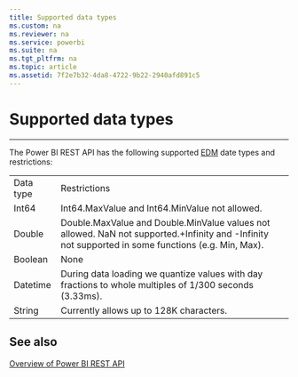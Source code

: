 ```yaml
---
title: Supported data types
ms.custom: na
ms.reviewer: na
ms.service: powerbi
ms.suite: na
ms.tgt_pltfrm: na
ms.topic: article
ms.assetid: 7f2e7b32-4da8-4722-9b22-2940afd891c5
---
```

# Supported data types
---
The Power BI REST API has the following supported [EDM](http://msdn.microsoft.com/library/vstudio/ee382832.aspx) date types and restrictions:
<table><tr><td>Data type</td><td>Restrictions</td></tr><tr><td>Int64</td><td>Int64.MaxValue and Int64.MinValue not allowed.</td></tr><tr><td>Double</td><td>Double.MaxValue and Double.MinValue values not allowed. NaN not supported.+Infinity and -Infinity not supported in some functions (e.g. Min, Max).</td></tr><tr><td>Boolean</td><td> None</td></tr><tr><td>Datetime</td><td>During data loading we quantize values with day fractions to whole multiples of 1/300 seconds (3.33ms).</td></tr><tr><td>String</td><td>Currently allows up to 128K characters.</td></tr></table>

## See also
[Overview of Power BI REST API](Overview-of-Power-BI-REST-API.md)